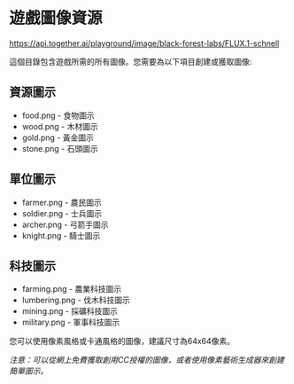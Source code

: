 # 遊戲圖像資源

https://api.together.ai/playground/image/black-forest-labs/FLUX.1-schnell

這個目錄包含遊戲所需的所有圖像。您需要為以下項目創建或獲取圖像:

## 資源圖示
- food.png - 食物圖示
- wood.png - 木材圖示
- gold.png - 黃金圖示
- stone.png - 石頭圖示

## 單位圖示
- farmer.png - 農民圖示
- soldier.png - 士兵圖示
- archer.png - 弓箭手圖示
- knight.png - 騎士圖示

## 科技圖示
- farming.png - 農業科技圖示
- lumbering.png - 伐木科技圖示
- mining.png - 採礦科技圖示
- military.png - 軍事科技圖示

您可以使用像素風格或卡通風格的圖像，建議尺寸為64x64像素。

*注意：可以從網上免費獲取創用CC授權的圖像，或者使用像素藝術生成器來創建簡單圖示。*
